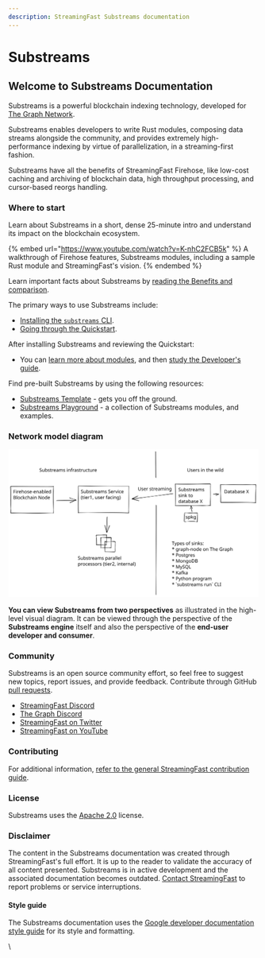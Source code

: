 ```yaml
---
description: StreamingFast Substreams documentation
---
```


# Substreams

## Welcome to Substreams Documentation

Substreams is a powerful blockchain indexing technology, developed for [The Graph Network](https://thegraph.com).

Substreams enables developers to write Rust modules, composing data streams alongside the community, and provides extremely high-performance indexing by virtue of parallelization, in a streaming-first fashion.

Substreams have all the benefits of StreamingFast Firehose, like low-cost caching and archiving of blockchain data, high throughput processing, and cursor-based reorgs handling.

### Where to start

Learn about Substreams in a short, dense 25-minute intro and understand its impact on the blockchain ecosystem.

{% embed url="https://www.youtube.com/watch?v=K-nhC2FCB5k" %}
A walkthrough of Firehose features, Substreams modules, including a sample Rust module and StreamingFast's vision.
{% endembed %}

Learn important facts about Substreams by [reading the Benefits and comparison](concept-and-fundamentals/benefits/).

The primary ways to use Substreams include:

* [Installing the `substreams` CLI](getting-started/installing-the-cli.md).
* [Going through the Quickstart](getting-started/quickstart.md).

After installing Substreams and reviewing the Quickstart:

* You can [learn more about modules](concepts-and-fundamentals/modules.md), and then [study the Developer's guide](developers-guide/overview.md).

Find pre-built Substreams by using the following resources:

* [Substreams Template](https://github.com/streamingfast/substreams-template) - gets you off the ground.
* [Substreams Playground](https://github.com/streamingfast/substreams-playground) - a collection of Substreams modules, and examples.

### Network model diagram

<img src=".gitbook/assets/substreams.excalidraw (1).svg" alt="" class="gitbook-drawing">

**You can view Substreams from two perspectives** as illustrated in the high-level visual diagram. It can be viewed through the perspective of the **Substreams engine** itself and also the perspective of the **end-user developer and consumer**.

### Community

Substreams is an open source community effort, so feel free to suggest new topics, report issues, and provide feedback. Contribute through GitHub [pull requests](https://docs.github.com/en/pull-requests/collaborating-with-pull-requests/proposing-changes-to-your-work-with-pull-requests/about-pull-requests).

* [StreamingFast Discord](https://discord.gg/mYPcRAzeVN)
* [The Graph Discord](https://discord.gg/vtvv7FP)
* [StreamingFast on Twitter](https://twitter.com/streamingfastio)
* [StreamingFast on YouTube](https://www.youtube.com/c/streamingfast)

### Contributing

For additional information, [refer to the general StreamingFast contribution guide](https://github.com/streamingfast/streamingfast/blob/master/CONTRIBUTING.md).

### License

Substreams uses the [Apache 2.0](../LICENSE/) license.

### Disclaimer

The content in the Substreams documentation was created through StreamingFast's full effort. It is up to the reader to validate the accuracy of all content presented. Substreams is in active development and the associated documentation becomes outdated. [Contact StreamingFast](https://discord.gg/mYPcRAzeVN) to report problems or service interruptions.

#### Style guide

The Substreams documentation uses the [Google developer documentation style guide](https://developers.google.com/style) for its style and formatting.

\
